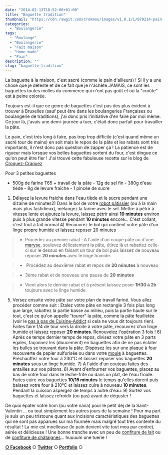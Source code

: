 ```yaml
---
date: "2014-02-13T18:52:00+01:00"
title: "Baguette tradition"
thumbnail: "https://cdn.rawgit.com/crokmou/images/v1.0.1/i/070214-pain-baguette-tradition_04.jpg"
categories:
  - "Boulangerie"
tags:
  - "Boulange"
  - "Boulangerie"
  - "Fait maison"
  - "Home made"
  - "Pain"
description: ""
slug: "baguette-tradition"
---
```


La baguette à la maison, c'est sacré (comme le pain d'ailleurs) ! Si il y a une chose que je déteste et de ce fait que je n'achète JAMAIS, ce sont les baguettes toutes molles du commerce qui n'ont pas goût et où la "croûte" est à peine colorée.

Toujours est-il que ce genre de baguettes c'est pas des plus évident à trouver à Bruxelles (sauf peut être dans les boulangeries Françaises ou boulangerie de traditions), j'ai donc pris l'initiative d'en faire par moi même. Ce jour là, j'avais une demi-journée a tuer, c'était donc parfait pour travailler la pâte.

Le pain, c'est très long à faire, pas trop trop difficile (c'est quand même un sacré tour de mains) en soit mais le repos de la pâte et les rabats sont très importants, il n'est donc pas question de zapper ça ! La patience est de rigueur mais lorsque vos belles baguettes sortent du four, c'est dingue ce qu'on peut être fier ! J'ai trouvé cette fabuleuse recette sur le blog de [Croquez-Craquez](http://croquez-craquez.blogspot.be/2013/02/jai-enfin-trouve-la-recette-pour-faire.html)

Pour 3 petites baguettes

- 500g de farine T65 + travail de la pâte - 12g de sel fin - 380g d'eau tiède - 8g de levure fraîche - 1 pincée de sucre

1) Délayez la levure fraiche dans l'eau tiède et le sucre pendant une dizaine de minutes2) Dans le bol de votre [robot pâtissier](http://www.rueducommerce.fr/m/pl/malid:229,30023831) (ou à la main mais plus fastidieux), mélangez la farine avec le sel. Mettre à pétrir à vitesse lente et ajoutez la levure, laissez pétrir ainsi **10 minutes** environ puis à plus grande vitesse pendant **10 minutes** encore... C'est collant, c'est tout à fait normal 4) Recouvrez le bol qui contient votre pâte d'un linge propre humide et laissez reposer 20 minutes

> - Procédez au premier rabat : A l'aide d'un coupe pâte ou d'une [maryse](http://www.rueducommerce.fr/selection/8556), soulevez délicatement la pâte, étirez là et rabattez celle-ci sur le dessus en faisant un tour de bol puis laissez de nouveau reposer **20 minutes** avec le linge humide.

> -  Procédez au deuxième rabat et repos de **20 minutes** à nouveau

> - 3ème rabat et de nouveau une pause de **20 minutes**

> - Vient alors le dernier rabat et à présent laissez poser **1H30 à 2h** toujours avec le linge humide

5) Versez ensuite votre pâte sur votre plan de travail fariné. Vous allez procéder comme suit : Etalez votre pâte en rectangle 3 fois plus long que large, rabattez la partie basse au milieu, puis la partie haute sur le tout, c'est ce qu'on appelle "tourer" la pâte, comme la pâte feuilletée (voir le [pas à pas de Cuisine-Addict](http://cuisine-addict.com/article-pate-feuilletee-la-recette-pas-a-pas-en-video-114084800.html) si cela ne vous dit toujours rien). Faites faire 1/4 de tour vers la droite à votre pâte, recouvrez d'un linge humide et laissez reposer **20 minutes**. Renouvelez l'opération 3 fois ! 6) Après ce temps dernier temps de repos, divisez votre pâte en 3 parts égales, façonnez les (doucement) en baguettes afin de ne pas éclater les bulles se trouvant dans la pâte. Disposez les sur une plaque à four recouverte de papier sulfurisée ou dans votre [moule](http://www.rueducommerce.fr/m/pl/malid:5325292) à baguettes. Préchauffez votre four à 230°C et laissez reposer vos baguettes **20 minutes** sous un linge humide. 7) A l'aide d'un couteau faites des entailles sur vos pâtons. 8) Avant d'enfourner vos baguettes, placez au bas de votre four dans le lèche-frite ou dans un plat, de l'eau froide. Faites cuire vos baguettes **10/15 minutes** le temps qu'elles dorent puis baissez votre four à 210°C et laissez cuire à nouveau **10 minutes**. Pendant la cuisson aspergez de temps à autre d'eau. 9) Sortez vos baguettes et laissez refroidir (ou pas) avant de déguster !

De quoi épater votre hom (ou votre nana) pour le petit déj de la Saint-Valentin ... ou tout simplement les autres jours de la semaine ! Pour ma part je suis un peu tristoune quant aux incisions caractéristiques des baguettes qui ne sont pas apparues sur ma fournée mais malgré tout très contente du résultat ! La mie est moelleuse (le pain devient vite tout mou par contre), aérée et délicieuse ! Une bonne tranche avec un peu de [confiture de lait](https://crokmou.com/2012/07/dulce-de-leche-confiture-de-lait.html) ou de [confiture de châtaignes](https://crokmou.com/2013/11/confiture-de-chataignes.html)... huuuum une tuerie !

[**○ Facebook**](https://www.facebook.com/pages/CroKMou/148093255259077) ○ [**Twitter**](https://twitter.com/Crokmou) ○ **[Portfolio](http://www.sarahblieux.com/)** ○